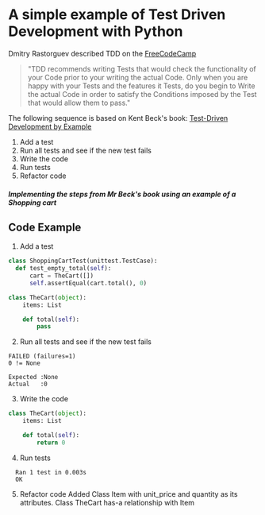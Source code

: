 # A simple example of Test Driven Development with Python

Dmitry Rastorguev described TDD on the [FreeCodeCamp](https://www.freecodecamp.org/news/learning-to-test-with-python-997ace2d8abe/)
>"TDD recommends writing Tests that would check the functionality of your Code prior to your writing the actual Code. Only when you are happy with your Tests and the features it Tests, do you begin to Write the actual Code in order to satisfy the Conditions imposed by the Test that would allow them to pass."

The following sequence is based on Kent Beck's book: [Test-Driven Development by Example](https://dl.acm.org/doi/book/10.5555/579193)
  1. Add a test
  2. Run all tests and see if the new test fails
  3. Write the code
  4. Run tests
  5. Refactor code

##### *Implementing the steps from Mr Beck's book using an example of a Shopping cart*

## Code Example

  1. Add a test
  ```python
class ShoppingCartTest(unittest.TestCase):
    def test_empty_total(self):
        cart = TheCart([])
        self.assertEqual(cart.total(), 0)
```

```python
class TheCart(object):
    items: List

    def total(self):
        pass
```
2. Run all tests and see if the new test fails
```
FAILED (failures=1)
0 != None

Expected :None
Actual   :0
```
  3. Write the code
```python
class TheCart(object):
    items: List

    def total(self):
        return 0
```
  4. Run tests
```
  Ran 1 test in 0.003s
  OK
```
  5. Refactor code
 Added Class Item with unit_price and quantity as its attributes.
Class TheCart has-a relationship with Item



